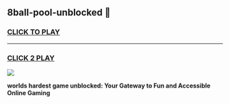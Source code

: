 
## 8ball-pool-unblocked 👋
<h3>
<a href="https://premium.freeplayer.one?title=8ball-pool-unblocked&ref=14F">CLICK TO PLAY</a></h3>
<hr>

<h3>
<a href="https://premium.freeplayer.one?title=8ball-pool-unblocked&ref=14F">CLICK 2 PLAY</a>
  
</h3>

<a href="https://premium.freeplayer.one?title=8ball-pool-unblocked&ref=12F/"><img src="https://clearcache.store/games.png"></a>


**worlds hardest game unblocked: Your Gateway to Fun and Accessible Online Gaming**
